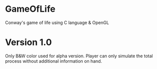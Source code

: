 # GameOfLife
Conway's game of life using C language &amp; OpenGL

# Version 1.0
Only B&W color used for alpha version.
Player can only simulate the total process without additional information on hand.

